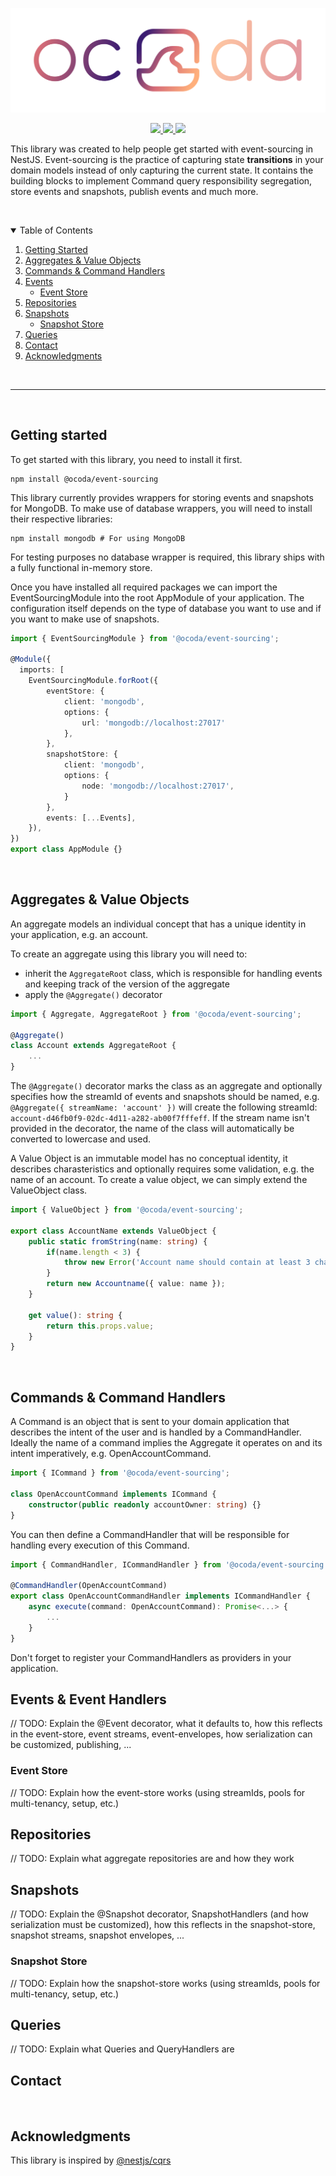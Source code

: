 <p align="center">
	<a href="http://ocoda.io/" target="blank"><img src="https://github.com/ocoda/.github/raw/master/assets/ocoda_logo_full_gradient.svg" width="600" alt="Ocoda Logo" /></a>
</p>

<p align="center">
	<a href="https://dl.circleci.com/status-badge/redirect/gh/ocoda/event-sourcing/tree/master">
		<img src="https://dl.circleci.com/status-badge/img/gh/ocoda/event-sourcing/tree/master.svg?style=shield&circle-token=a100516020508c3af55331a6000b671c6bc94f62">
	</a>
	<a href="https://codecov.io/gh/ocoda/event-sourcing">
		<img src="https://codecov.io/gh/ocoda/event-sourcing/branch/master/graph/badge.svg?token=D6BRXUY0J8">
	</a>
	<a href="https://github.com/ocoda/event-sourcing/blob/master/LICENSE.md">
		<img src="https://img.shields.io/badge/License-MIT-green.svg">
	</a>
</p>

This library was created to help people get started with event-sourcing in NestJS. Event-sourcing is the practice of capturing state **transitions** in your domain models instead of only capturing the current state. It contains the building blocks to implement Command query responsibility segregation, store events and snapshots, publish events and much more.

&nbsp;
<details open>
  <summary>Table of Contents</summary>
  <ol>
    <li><a href="#getting-started">Getting Started</a></li>
    <li><a href="#aggregates-&-value-objects">Aggregates & Value Objects</a></li>
    <li><a href="#commands-&-command-handlers">Commands & Command Handlers</a></li>
    <li>
		<a href="#events-&-event-handlers">Events</a>
		<ul>
        	<li><a href="#event-store">Event Store</a></li>
      </ul>
	</li>
    <li><a href="#repositories">Repositories</a></li>
	<li>
		<a href="#snapshots">Snapshots</a>
		<ul>
        	<li><a href="#snapshot-store">Snapshot Store</a></li>
      </ul>
	</li>
    <li><a href="#queries">Queries</a></li>
    <li><a href="#contact">Contact</a></li>
    <li><a href="#acknowledgments">Acknowledgments</a></li>
  </ol>
</details>
&nbsp;
<hr/>
&nbsp;

## Getting started
To get started with this library, you need to install it first.
```
npm install @ocoda/event-sourcing
```
This library currently provides wrappers for storing events and snapshots for MongoDB. To make use of database wrappers, you will need to install their respective libraries:
```
npm install mongodb # For using MongoDB
```
For testing purposes no database wrapper is required, this library ships with a fully functional in-memory store.

Once you have installed all required packages we can import the EventSourcingModule into the root AppModule of your application. The configuration itself depends on the type of database you want to use and if you want to make use of snapshots.
```typescript
import { EventSourcingModule } from '@ocoda/event-sourcing';

@Module({
  imports: [
    EventSourcingModule.forRoot({
		eventStore: {
			client: 'mongodb',
			options: { 
				url: 'mongodb://localhost:27017' 
			},
		},
		snapshotStore: {
			client: 'mongodb',
			options: {
				node: 'mongodb://localhost:27017',
			}
		},
		events: [...Events],
    }),
})
export class AppModule {}
```
&nbsp;

## Aggregates & Value Objects
An aggregate models an individual concept that has a unique identity in your application, e.g. an account.

To create an aggregate using this library you will need to:
- inherit the `AggregateRoot` class, which is responsible for handling events and keeping track of the version of the aggregate
- apply the `@Aggregate()` decorator

```typescript
import { Aggregate, AggregateRoot } from '@ocoda/event-sourcing';

@Aggregate()
class Account extends AggregateRoot {
	...
}
```

The `@Aggregate()` decorator marks the class as an aggregate and optionally specifies how the streamId of events and snapshots should be named, e.g. `@Aggregate({ streamName: 'account' })` will create the following streamId: `account-d46fb0f9-02dc-4d11-a282-ab00f7fffeff`. If the stream name isn't provided in the decorator, the name of the class will automatically be converted to lowercase and used.

A Value Object is an immutable model has no conceptual identity, it describes charasteristics and optionally requires some validation, e.g. the name of an account. To create a value object, we can simply extend the ValueObject class.

```typescript
import { ValueObject } from '@ocoda/event-sourcing';

export class AccountName extends ValueObject {
	public static fromString(name: string) {
		if(name.length < 3) {
			throw new Error('Account name should contain at least 3 characters');
		}
		return new Accountname({ value: name });
	}

	get value(): string {
		return this.props.value;
	}
}
```
&nbsp;

## Commands & Command Handlers
A Command is an object that is sent to your domain application that describes the intent of the user and is handled by a CommandHandler. Ideally the name of a command implies the Aggregate it operates on and its intent imperatively, e.g. OpenAccountCommand.

```typescript
import { ICommand } from '@ocoda/event-sourcing';

class OpenAccountCommand implements ICommand {
	constructor(public readonly accountOwner: string) {}
}
```

You can then define a CommandHandler that will be responsible for handling every execution of this Command.

```typescript
import { CommandHandler, ICommandHandler } from '@ocoda/event-sourcing';

@CommandHandler(OpenAccountCommand)
export class OpenAccountCommandHandler implements ICommandHandler {
	async execute(command: OpenAccountCommand): Promise<...> {
		...
	}
}

```

Don't forget to register your CommandHandlers as providers in your application.
&nbsp;

## Events & Event Handlers
// TODO: Explain the @Event decorator, what it defaults to, how this reflects in the event-store, event streams, event-envelopes, how serialization can be customized, publishing, ...

### Event Store
// TODO: Explain how the event-store works (using streamIds, pools for multi-tenancy, setup, etc.)
&nbsp;

## Repositories
// TODO: Explain what aggregate repositories are and how they work
&nbsp;

## Snapshots
// TODO: Explain the @Snapshot decorator, SnapshotHandlers (and how serialization must be customized), how this reflects in the snapshot-store, snapshot streams, snapshot envelopes, ...

### Snapshot Store
// TODO: Explain how the snapshot-store works (using streamIds, pools for multi-tenancy, setup, etc.)
&nbsp;

## Queries
// TODO: Explain what Queries and QueryHandlers are
&nbsp;

## Contact
&nbsp;

## Acknowledgments

This library is inspired by [@nestjs/cqrs](https://github.com/nestjs/cqrs)